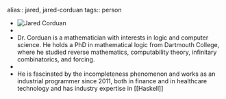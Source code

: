 alias:: jared, jared-corduan
tags:: person

- ![Jared Corduan](https://avatars2.githubusercontent.com/u/943479?s=400&v=4)
-
- Dr. Corduan is a mathematician with interests in logic and computer science. He holds a PhD in mathematical logic from Dartmouth College, where he studied reverse mathematics, computability theory, infinitary combinatorics, and forcing.
-
- He is fascinated by the incompleteness phenomenon and works as an industrial programmer since 2011, both in finance and in healthcare technology and has industry expertise in [[Haskell]]